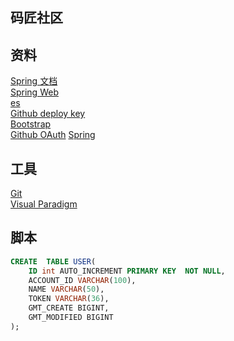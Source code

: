 ## 码匠社区

## 资料
[Spring 文档](https://spring.io/guides)  
[Spring Web](https://spring.io/guides/gs/serving-web-content/)  
[es](https://elasticsearch.cn/explore)  
[Github deploy key](https://developer.github.com/v3/guides/managing-deploy-keys/#deploy-keys)  
[Bootstrap](https://v3.bootcss.com/getting-started/)  
[Github OAuth](https://developer.github.com/apps/building-oauth-apps/creating-an-oauth-app/)
[Spring](https://docs.spring.io/spring-boot/docs/2.4.0-SNAPSHOT/reference/htmlsingle/#boot-features-embedded-database-support)

## 工具
[Git](https://git-scm.com/downloads)  
[Visual Paradigm](https://www.visual-paradigm.com)

## 脚本
```sql
CREATE  TABLE USER(
    ID int AUTO_INCREMENT PRIMARY KEY  NOT NULL,
    ACCOUNT_ID VARCHAR(100),
    NAME VARCHAR(50),
    TOKEN VARCHAR(36),
    GMT_CREATE BIGINT,
    GMT_MODIFIED BIGINT
);

```